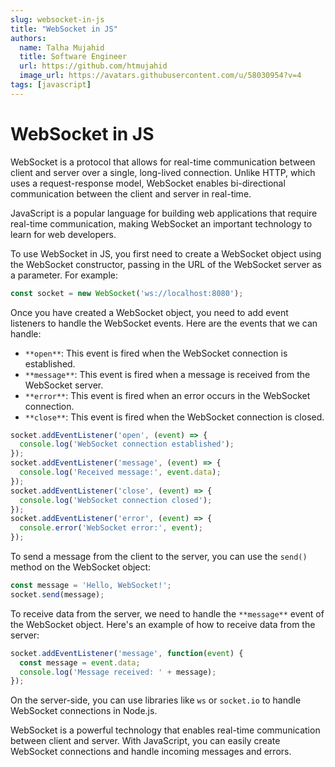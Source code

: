 ```yaml
---
slug: websocket-in-js
title: "WebSocket in JS"
authors:
  name: Talha Mujahid
  title: Software Engineer
  url: https://github.com/htmujahid
  image_url: https://avatars.githubusercontent.com/u/58030954?v=4
tags: [javascript]
---
```


WebSocket in JS
===============

WebSocket is a protocol that allows for real-time communication between client and server over a single, long-lived connection. Unlike HTTP, which uses a request-response model, WebSocket enables bi-directional communication between the client and server in real-time.
<!-- truncate -->

JavaScript is a popular language for building web applications that require real-time communication, making WebSocket an important technology to learn for web developers.

To use WebSocket in JS, you first need to create a WebSocket object using the WebSocket constructor, passing in the URL of the WebSocket server as a parameter. For example:

```js
const socket = new WebSocket('ws://localhost:8080');
```

Once you have created a WebSocket object, you need to add event listeners to handle the WebSocket events. Here are the events that we can handle:

*   `**open**`: This event is fired when the WebSocket connection is established.
*   `**message**`: This event is fired when a message is received from the WebSocket server.
*   `**error**`: This event is fired when an error occurs in the WebSocket connection.
*   `**close**`: This event is fired when the WebSocket connection is closed.

```js
socket.addEventListener('open', (event) => {  
  console.log('WebSocket connection established');  
});  
socket.addEventListener('message', (event) => {  
  console.log('Received message:', event.data);  
});  
socket.addEventListener('close', (event) => {  
  console.log('WebSocket connection closed');  
});  
socket.addEventListener('error', (event) => {  
  console.error('WebSocket error:', event);  
});
```

To send a message from the client to the server, you can use the `send()` method on the WebSocket object:

```js
const message = 'Hello, WebSocket!';  
socket.send(message);
```

To receive data from the server, we need to handle the `**message**` event of the WebSocket object. Here's an example of how to receive data from the server:

```js
socket.addEventListener('message', function(event) {  
  const message = event.data;  
  console.log('Message received: ' + message);  
});
```

On the server-side, you can use libraries like `ws` or `socket.io` to handle WebSocket connections in Node.js.

WebSocket is a powerful technology that enables real-time communication between client and server. With JavaScript, you can easily create WebSocket connections and handle incoming messages and errors.